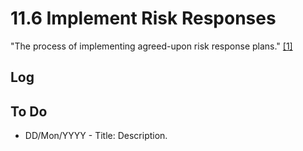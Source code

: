 # 11.6 Implement Risk Responses

"The process of implementing agreed-upon risk response plans."
[[1]](../home.md#references)

## Log

## To Do

- DD/Mon/YYYY - Title: Description.
